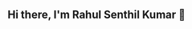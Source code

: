## Hi there, I'm Rahul Senthil Kumar 👋

<!-- [![Anurag's GitHub stats](https://github-readme-stats.vercel.app/api?username=Rahul6700&show_icons=true&theme=transparent)](https://github.com/Rahul6700/github-readme-stats) -->

<!--[![Top Langs](https://github-readme-stats.vercel.app/api/top-langs/?username=Rahul6700&layout=donut&theme=transparent)](https://github.com/Rahul6700/github-readme-stats) -->

<!--
**Rahul6700/Rahul6700** is a ✨ _special_ ✨ repository because its `README.md` (this file) appears on your GitHub profile.

Here are some ideas to get you started:

- 🔭 I’m currently working on ...
- 🌱 I’m currently learning ...
- 👯 I’m looking to collaborate on ...
- 🤔 I’m looking for help with ...
- 💬 Ask me about ...
- 📫 How to reach me: ...
- 😄 Pronouns: ...
- ⚡ Fun fact: ...
-->
